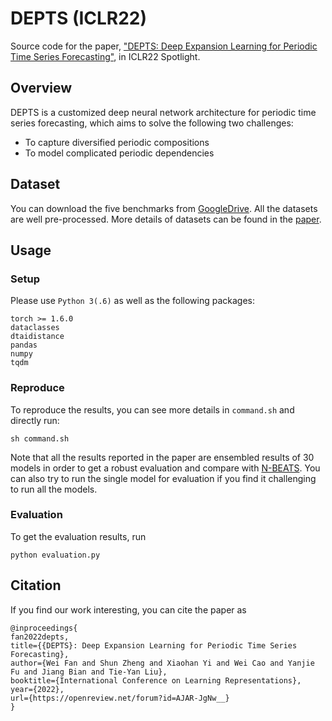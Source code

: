 # DEPTS (ICLR22)

Source code for the paper,
["DEPTS: Deep Expansion Learning for Periodic Time Series Forecasting"](https://openreview.net/forum?id=AJAR-JgNw__),
in ICLR22 Spotlight.

## Overview
DEPTS is a customized deep neural network architecture for periodic time series forecasting, which aims to solve the following two challenges:
- To capture diversified periodic compositions
- To model complicated periodic dependencies

## Dataset

You can download the five benchmarks from [GoogleDrive](https://drive.google.com/file/d/1GYt2chsZLbmJkNG3lb-ytCrI3nuZKDxm/view?usp=sharing). All the datasets are well pre-processed. More details of datasets can be found in the [paper](https://openreview.net/forum?id=AJAR-JgNw__).

## Usage

### Setup
Please use `Python 3(.6)`  as well as the following packages:
```text
torch >= 1.6.0
dataclasses
dtaidistance
pandas
numpy
tqdm
```

### Reproduce
To reproduce the results, you can see more details in `command.sh` and directly run:
```text
sh command.sh
```
Note that all the results reported in the paper are ensembled results of 30 models in order to get a robust evaluation and compare with [N-BEATS](https://arxiv.org/abs/1905.10437). You can also try to run the single model for evaluation if you find it challenging to run all the models.

### Evaluation

To get the evaluation results, run
```text
python evaluation.py
```



## Citation

If you find our work interesting, you can cite the paper as

```text
@inproceedings{
fan2022depts,
title={{DEPTS}: Deep Expansion Learning for Periodic Time Series Forecasting},
author={Wei Fan and Shun Zheng and Xiaohan Yi and Wei Cao and Yanjie Fu and Jiang Bian and Tie-Yan Liu},
booktitle={International Conference on Learning Representations},
year={2022},
url={https://openreview.net/forum?id=AJAR-JgNw__}
}
```
